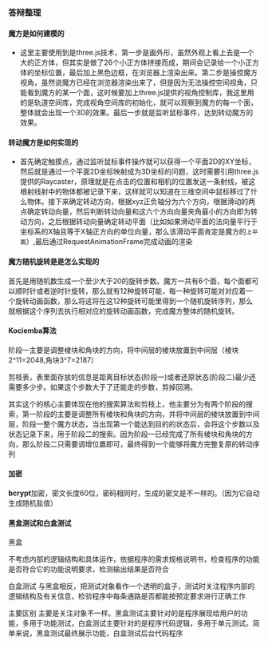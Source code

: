 ### 答辩整理

#### 魔方是如何建模的

- 这里主要使用到是three.js技术，第一步是画外形，虽然外观上看上去是一个大的正方体，但其实是做了26个小正方体拼接而成，期间会记录给一个小正方体的坐标位置，最后加上黑色边框，在浏览器上渲染出来。第二步是操控魔方视角，虽然说魔方已经在浏览器渲染出来了，但是因为无法操控空间视角，只能看到魔方的某一个面，这时候要加上three.js提供的视角控制库，我这里用的是轨道空间库，完成视角空间库的初始化，就可以观察到魔方的每一个面，整体就会出现一个3D的效果。最后一步就是监听鼠标事件，达到转动魔方的效果。

#### 转动魔方是如何实现的

- 首先确定触摸点，通过监听鼠标事件操作就可以获得一个平面2D的XY坐标，然后就是通过一个平面2D坐标映射成为3D坐标的问题，这时需要引用three.js提供的Raycaster，原理就是在点击的位置和相机的位置发送一条射线，被这根射线射中的物体都被记录下来，这样就可以知道在三维空间中鼠标移过了什么物体。接下来确定转动方向，根据xyz正负轴分为六个方向，根据滑动的两点确定转动向量，然后判断转动向量和这六个方向向量夹角最小的方向即为转动方向，之后根据转动向量确定转动平面（比如如果滑动平面的法向量平行于坐标系的X轴且等于X轴正方向的单位向量，那么该滑动平面肯定是魔方的`上平面`）,最后通过RequestAnimationFrame完成动画的渲染

#### 魔方随机旋转是是怎么实现的

首先是用随机数生成一个至少大于20的旋转步数。魔方一共有6个面，每个面都可以顺时针或者逆时针旋转，那么就有12种旋转可能，每一种旋转可能对对应着一个旋转动画函数，那么将这将在这12种旋转可能里得到一个随机旋转序列，那么就根据这个序列去执行相对应的旋转动画函数，完成魔方整体的随机旋转。

#### Kociemba算法

阶段一主要是调整棱块和角块的方向，将中间层的棱块放置到中间层（棱块2^11=2048,角块3^7=2187）

剪枝表，表里面存放的信息是距离目标状态(阶段一)或者还原状态(阶段二)最少还需要多少步。如果这个步数大于了还能走的步数，剪掉回溯。 

其实这个的核心主要体现在他的搜索算法和剪枝上，他主要分为有两个阶段的搜索，第一阶段的主要是调整所有棱块和角块的方向，并将中间层的棱块放置到中间层，阶段一整个魔方状态，当出现第一个能达到目的的状态后，会将这个步数以及状态记录下来，用于阶段二的搜索。因为阶段一已经完成了所有棱块和角块的方向，那么阶段二只需要调增位置即可，最终得到一个能够将魔方完整复原的转动序列

#### 加密

**bcrypt**加密，密文长度60位，密码相同时，生成的密文是不一样的。（因为它自动生成随机盐值）

#### 黑盒测试和白盒测试

黑盒

不考虑内部的逻辑结构和具体运作，依据程序的需求规格说明书，检查程序的功能是否符合它的功能说明要求，检测输出结果是否符合

白盒测试
与黑盒相反，把测试对象看作一个透明的盒子，测试时关注程序内部的逻辑结构及有关信息，检验程序中每条通路是否都能按预定要求进行正确工作

主要区别
主要是关注对象不一样。黑盒测试主要针对的是程序展现给用户的功能，多用于功能测试，白盒测试主要针对的是程序代码逻辑，多用于单元测试。简单来说，黑盒测试最终展示功能，白盒测试后台代码程序